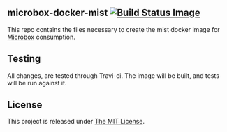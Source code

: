 ## microbox-docker-mist [![Build Status Image](https://github.com/mu-box/microbox-docker-mist/actions/workflows/ci.yaml/badge.svg)](https://github.com/mu-box/microbox-docker-mist/actions)

This repo contains the files necessary to create the mist docker image for [Microbox](http://microbox.cloud) consumption.

## Testing

All changes, are tested through Travi-ci. The image will be built, and tests will be run against it.

## License

This project is released under [The MIT License](http://opensource.org/licenses/MIT).
